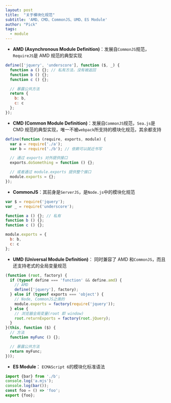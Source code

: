 ```yaml
---
layout: post
title:  "关于模块化规范"
subtitle: 'AMD、CMD、CommonJS、UMD、ES Module'
author: "Pick"
tags:
  - module
---
```


* **AMD (Asynchronous Module Definition)**：发展自`CommonJS`规范，`RequireJS`是 AMD 规范的典型实现
```js
define(['jquery', 'underscore'], function ($, _) {
  function a () {}; // 私有方法，没有被返回
  function b () {};
  function c () {};

  // 暴露公共方法
  return {
    b: b,
    c: c
  };
});
```
* **CMD (Common Module Definition)**：发展自`CommonJS`规范，`Sea.js`是 CMD 规范的典型实现，唯一不被`webpack`所支持的模块化规范，其余都支持
```js
define(function (require, exports, module) {
  var a = require('./a');
  var b = require('./b'); // 依赖可以就近书写

  // 通过 exports 对外提供接口
  exports.doSomething = function () {};

  // 或者通过 module.exports 提供整个接口
  module.exports = {};
});
```
* **CommonJS**：其前身是`ServerJS`，是`Node.js`中的模块化规范
```js
var $ = require('jquery');
var _ = require('underscore');

function a () {}; // 私有
function b () {};
function c () {};

module.exports = {
  b: b,
  c: c
};
```
* **UMD (Universal Module Definition)**： 同时兼容了 AMD 和`CommonJS`，而且还支持老式的全局变量规范
```js
(function (root, factory) {
  if (typeof define === 'function' && define.amd) {
    // AMD
    define(['jquery'], factory);
  } else if (typeof exports === 'object') {
    // Node, CommonJS之类的
    module.exports = factory(require('jquery'));
  } else {
    // 浏览器全局变量(root 即 window)
    root.returnExports = factory(root.jQuery);
  }
}(this, function ($) {
  // 方法
  function myFunc () {};

  // 暴露公共方法
  return myFunc;
}));
```
* **ES Module**： `ECMAScript 6`的模块化标准语法
```js
import {bar} from './b';
console.log('a.mjs');
console.log(bar());
const foo = () => 'foo';
export {foo};
```